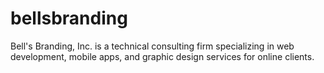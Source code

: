 # bellsbranding
Bell's Branding, Inc. is a technical consulting firm specializing in web development, mobile apps, and graphic design services for online clients.
